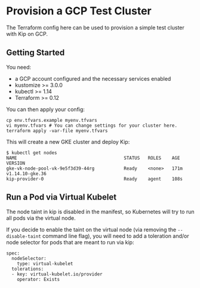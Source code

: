 # Provision a GCP Test Cluster

The Terraform config here can be used to provision a simple test cluster with Kip on GCP.

## Getting Started

You need:
* a GCP account configured and the necessary services enabled
* kustomize >= 3.0.0
* kubectl >= 1.14
* Terraform >= 0.12

You can then apply your config:

    cp env.tfvars.example myenv.tfvars
    vi myenv.tfvars # You can change settings for your cluster here.
    terraform apply -var-file myenv.tfvars

This will create a new GKE cluster and deploy Kip:

    $ kubectl get nodes
    NAME                                        STATUS   ROLES    AGE    VERSION
    gke-vk-node-pool-vk-9e5f3d39-44rg           Ready    <none>   171m   v1.14.10-gke.36
    kip-provider-0                              Ready    agent    108s

## Run a Pod via Virtual Kubelet

The node taint in kip is disabled in the manifest, so Kubernetes will try to run all pods via the virtual node.

If you decide to enable the taint on the virtual node (via removing the `--disable-taint` command line flag), you will need to add a toleration and/or node selector for pods that are meant to run via kip:

    spec:
      nodeSelector:
        type: virtual-kubelet
      tolerations:
      - key: virtual-kubelet.io/provider
        operator: Exists
